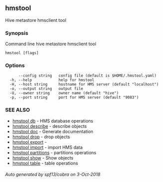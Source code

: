 ## hmstool

Hive metastore hmsclient tool

### Synopsis

Command line hive metastore hmsclient tool

```
hmstool [flags]
```

### Options

```
      --config string   config file (default is $HOME/.hmstool.yaml)
  -h, --help            help for hmstool
  -H, --host string     hostname for HMS server (default "localhost")
  -o, --output string   output file
  -U, --owner string    owner name (default "hive")
  -p, --port string     port for HMS server (default "9083")
```

### SEE ALSO

* [hmstool db](hmstool_db.md)	 - HMS database operations
* [hmstool describe](hmstool_describe.md)	 - describe objects
* [hmstool doc](hmstool_doc.md)	 - Generate documentation
* [hmstool drop](hmstool_drop.md)	 - drop objects
* [hmstool export](hmstool_export.md)	 - 
* [hmstool import](hmstool_import.md)	 - import HMS data
* [hmstool partitions](hmstool_partitions.md)	 - partitions operations
* [hmstool show](hmstool_show.md)	 - Show objects
* [hmstool table](hmstool_table.md)	 - table operations

###### Auto generated by spf13/cobra on 3-Oct-2018
